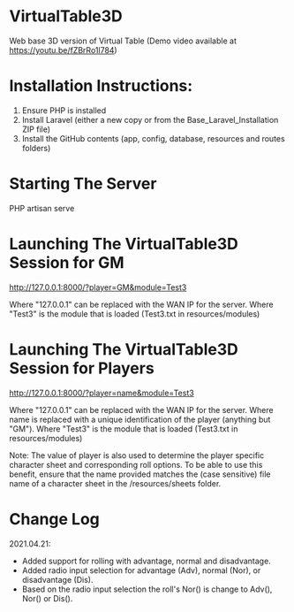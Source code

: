 # VirtualTable3D
Web base 3D version of Virtual Table
(Demo video available at https://youtu.be/fZBrRo1l784)

# Installation Instructions:
1. Ensure PHP is installed
2. Install Laravel (either a new copy or from the Base_Laravel_Installation ZIP file)
3. Install the GitHub contents (app, config, database, resources and routes folders)

# Starting The Server
PHP artisan serve

# Launching The VirtualTable3D Session for GM
http://127.0.0.1:8000/?player=GM&module=Test3

Where "127.0.0.1" can be replaced with the WAN IP for the server.
Where "Test3" is the module that is loaded (Test3.txt in resources/modules)

# Launching The VirtualTable3D Session for Players
http://127.0.0.1:8000/?player=name&module=Test3

Where "127.0.0.1" can be replaced with the WAN IP for the server.
Where name is replaced with a unique identification of the player (anything but "GM").
Where "Test3" is the module that is loaded (Test3.txt in resources/modules)

Note: The value of player is also used to determine the player specific character sheet
and corresponding roll options. To be able to use this benefit, ensure that the name
provided matches the (case sensitive) file name of a character sheet in the
/resources/sheets folder.

# Change Log

2021.04.21:
- Added support for rolling with advantage, normal and disadvantage.
- Added radio input selection for advantage (Adv), normal (Nor), or disadvantage (Dis).
- Based on the radio input selection the roll's Nor() is change to Adv(), Nor() or Dis().
